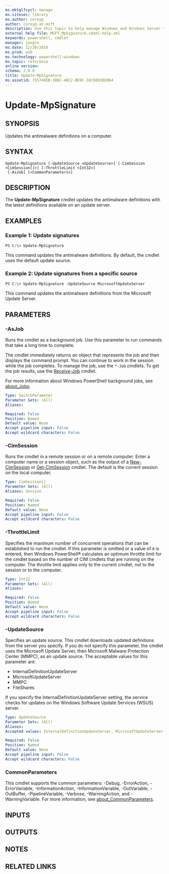 ```yaml
---
ms.mktglfcycl: manage
ms.sitesec: library
ms.author: coreyp
author: coreyp-at-msft
description: Use this topic to help manage Windows and Windows Server technologies with Windows PowerShell.
external help file: MSFT_MpSignature.cdxml-help.xml
keywords: powershell, cmdlet
manager: jasgro
ms.date: 12/20/2016
ms.prod: w10
ms.technology: powershell-windows
ms.topic: reference
online version: 
schema: 2.0.0
title: Update-MpSignature
ms.assetid: 755740EB-1B6C-48C2-BE9C-16CD893EE064
---
```


# Update-MpSignature

## SYNOPSIS
Updates the antimalware definitions on a computer.

## SYNTAX

```
Update-MpSignature [-UpdateSource <UpdateSource>] [-CimSession <CimSession[]>] [-ThrottleLimit <Int32>]
 [-AsJob] [<CommonParameters>]
```

## DESCRIPTION
The **Update-MpSignature** cmdlet updates the antimalware definitions with the latest definitions available on an update server.

## EXAMPLES

### Example 1: Update signatures
```
PS C:\> Update-MpSignature
```

This command updates the antimalware definitions.
By default, the cmdlet uses the default update source.

### Example 2: Update signatures from a specific source
```
PS C:\> Update-MpSignature -UpdateSource MicrosoftUpdateServer
```

This command updates the antimalware definitions from the Microsoft Update Server.

## PARAMETERS

### -AsJob
Runs the cmdlet as a background job. Use this parameter to run commands that take a long time to complete. 

The cmdlet immediately returns an object that represents the job and then displays the command prompt. 
You can continue to work in the session while the job completes. 
To manage the job, use the `*-Job` cmdlets. 
To get the job results, use the [Receive-Job](http://go.microsoft.com/fwlink/?LinkID=113372) cmdlet. 

For more information about Windows PowerShell background jobs, see [about_Jobs](http://go.microsoft.com/fwlink/?LinkID=113251).

```yaml
Type: SwitchParameter
Parameter Sets: (All)
Aliases: 

Required: False
Position: Named
Default value: None
Accept pipeline input: False
Accept wildcard characters: False
```

### -CimSession
Runs the cmdlet in a remote session or on a remote computer. 
Enter a computer name or a session object, such as the output of a [New-CimSession](http://go.microsoft.com/fwlink/p/?LinkId=227967) or [Get-CimSession](http://go.microsoft.com/fwlink/p/?LinkId=227966) cmdlet. 
The default is the current session on the local computer.

```yaml
Type: CimSession[]
Parameter Sets: (All)
Aliases: Session

Required: False
Position: Named
Default value: None
Accept pipeline input: False
Accept wildcard characters: False
```

### -ThrottleLimit
Specifies the maximum number of concurrent operations that can be established to run the cmdlet.
If this parameter is omitted or a value of `0` is entered, then Windows PowerShell® calculates an optimum throttle limit for the cmdlet based on the number of CIM cmdlets that are running on the computer.
The throttle limit applies only to the current cmdlet, not to the session or to the computer.

```yaml
Type: Int32
Parameter Sets: (All)
Aliases: 

Required: False
Position: Named
Default value: None
Accept pipeline input: False
Accept wildcard characters: False
```

### -UpdateSource
Specifies an update source.
This cmdlet downloads updated definitions from the server you specify.
If you do not specify this parameter, the cmdlet uses the Microsoft Update Server, then Microsoft Malware Protection Center (MMPC), as an update source.
The acceptable values for this parameter are:

- InternalDefinitionUpdateServer
- MicrosoftUpdateServer
- MMPC 
- FileShares

If you specify the InternalDefinitionUpdateServer setting, the service checks for updates on the Windows Software Update Services (WSUS) server.

```yaml
Type: UpdateSource
Parameter Sets: (All)
Aliases: 
Accepted values: InternalDefinitionUpdateServer, MicrosoftUpdateServer, MMPC, FileShares

Required: False
Position: Named
Default value: None
Accept pipeline input: False
Accept wildcard characters: False
```

### CommonParameters
This cmdlet supports the common parameters: -Debug, -ErrorAction, -ErrorVariable, -InformationAction, -InformationVariable, -OutVariable, -OutBuffer, -PipelineVariable, -Verbose, -WarningAction, and -WarningVariable. For more information, see [about_CommonParameters](http://go.microsoft.com/fwlink/?LinkID=113216).

## INPUTS

## OUTPUTS

## NOTES

## RELATED LINKS

